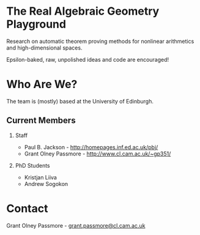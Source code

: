 The Real Algebraic Geometry Playground
======================================

Research on automatic theorem proving methods for 
nonlinear arithmetics and high-dimensional spaces.

Epsilon-baked, raw, unpolished ideas and code are 
encouraged! 


Who Are We?
===========

The team is (mostly) based at the University of Edinburgh.
 
Current Members
---------------

1. Staff
   * Paul B. Jackson - http://homepages.inf.ed.ac.uk/pbj/
   * Grant Olney Passmore - http://www.cl.cam.ac.uk/~gp351/

2. PhD Students
   * Kristjan Liiva
   * Andrew Sogokon


Contact
=======

Grant Olney Passmore - grant.passmore@cl.cam.ac.uk
